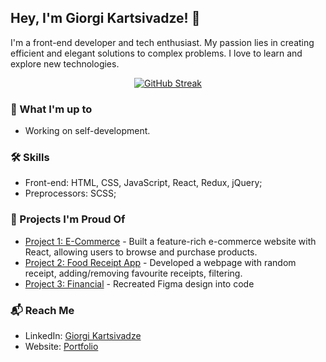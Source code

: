 ## Hey, I'm Giorgi Kartsivadze! 🌟

I'm a front-end developer and tech enthusiast. My passion lies in creating efficient and elegant solutions to complex problems. I love to learn and explore new technologies.

<div style="text-align: center">
  <a href="https://git.io/streak-stats">
    <img src="https://streak-stats.demolab.com?user=gkartsivadze&theme=gruvbox&border_radius=3&card_width=500" alt="GitHub Streak">
  </a>
</div>

### 💼 What I'm up to
- Working on self-development.

### 🛠️ Skills
- Front-end: HTML, CSS, JavaScript, React, Redux, jQuery;
- Preprocessors: SCSS;

### 🚀 Projects I'm Proud Of
- [Project 1: E-Commerce]([https://github.com/janesmith/ecommerce](https://furniture-advanced.vercel.app/)) - Built a feature-rich e-commerce website with React, allowing users to browse and purchase products.
- [Project 2: Food Receipt App]([https://github.com/janesmith/blogging-api](https://food-recipe-react-sooty.vercel.app/)) - Developed a webpage with random receipt, adding/removing favourite receipts, filtering.
- [Project 3: Financial]([https://github.com/janesmith/data-dashboard](https://gkartsivadze.github.io/projects/financial/)) - Recreated Figma design into code

### 📬 Reach Me
- LinkedIn: [Giorgi Kartsivadze](https://linkedin.com/in/gkartsivadze16)
- Website: [Portfolio](portfolio-gkartsivadze.vercel.app)
